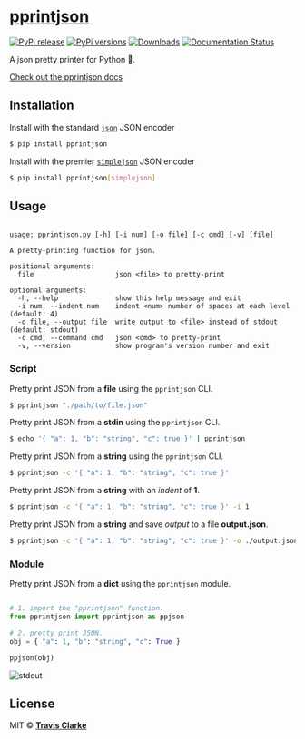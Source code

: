 # [pprintjson](https://pprintjson.readthedocs.io/en/latest/)

[![PyPi release](https://img.shields.io/pypi/v/pprintjson.svg)](https://pypi.org/project/pprintjson/)
[![PyPi versions](https://img.shields.io/pypi/pyversions/pprintjson.svg?style=flat)](https://pypi.org/project/pprintjson/)
[![Downloads](https://pepy.tech/badge/pprintjson)](https://pepy.tech/project/pprintjson)
[![Documentation Status](https://readthedocs.org/projects/pprintjson/badge/?version=latest)](https://pprintjson.readthedocs.io/en/latest/?badge=latest)

A json pretty printer for Python 🐍.

[Check out the pprintjson docs](https://pprintjson.readthedocs.io/en/latest/)

## Installation

Install with the standard [`json`](https://docs.python.org/3/library/json.html) JSON encoder

```bash
$ pip install pprintjson
```

Install with the premier [`simplejson`](https://simplejson.readthedocs.io/en/latest/) JSON encoder
```bash
$ pip install pprintjson[simplejson]
```

## Usage

```text

usage: pprintjson.py [-h] [-i num] [-o file] [-c cmd] [-v] [file]

A pretty-printing function for json.

positional arguments:
  file                    json <file> to pretty-print

optional arguments:
  -h, --help              show this help message and exit
  -i num, --indent num    indent <num> number of spaces at each level (default: 4)
  -o file, --output file  write output to <file> instead of stdout (default: stdout)
  -c cmd, --command cmd   json <cmd> to pretty-print
  -v, --version           show program's version number and exit

```

### Script

Pretty print JSON from a **file** using the `pprintjson` CLI.

```bash
$ pprintjson "./path/to/file.json"
```

Pretty print JSON from a **stdin** using the `pprintjson` CLI.

```bash
$ echo '{ "a": 1, "b": "string", "c": true }' | pprintjson
```

Pretty print JSON from a **string** using the `pprintjson` CLI.

```bash
$ pprintjson -c '{ "a": 1, "b": "string", "c": true }'
```

Pretty print JSON from a **string** with an *indent* of **1**.

```bash
$ pprintjson -c '{ "a": 1, "b": "string", "c": true }' -i 1
```

Pretty print JSON from a **string** and save *output* to a file **output.json**.

```bash
$ pprintjson -c '{ "a": 1, "b": "string", "c": true }' -o ./output.json
```

### Module

Pretty print JSON from a **dict** using the `pprintjson` module.

```python

# 1. import the "pprintjson" function.
from pprintjson import pprintjson as ppjson

# 2. pretty print JSON.
obj = { "a": 1, "b": "string", "c": True }

ppjson(obj)
```

![stdout](https://raw.githubusercontent.com/clarketm/pprintjson/master/pprintjson.png)

## License

MIT &copy; [**Travis Clarke**](https://blog.travismclarke.com/)
